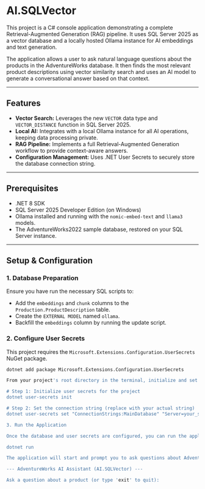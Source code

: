# AI.SQLVector

This project is a C# console application demonstrating a complete Retrieval-Augmented Generation (RAG) pipeline. It uses SQL Server 2025 as a vector database and a locally hosted Ollama instance for AI embeddings and text generation.

The application allows a user to ask natural language questions about the products in the AdventureWorks database. It then finds the most relevant product descriptions using vector similarity search and uses an AI model to generate a conversational answer based on that context.

---

## Features

-   **Vector Search:** Leverages the new `VECTOR` data type and `VECTOR_DISTANCE` function in SQL Server 2025.
-   **Local AI:** Integrates with a local Ollama instance for all AI operations, keeping data processing private.
-   **RAG Pipeline:** Implements a full Retrieval-Augmented Generation workflow to provide context-aware answers.
-   **Configuration Management:** Uses .NET User Secrets to securely store the database connection string.

---

## Prerequisites

-   .NET 8 SDK
-   SQL Server 2025 Developer Edition (on Windows)
-   Ollama installed and running with the `nomic-embed-text` and `llama3` models.
-   The AdventureWorks2022 sample database, restored on your SQL Server instance.

---

## Setup & Configuration

### 1. Database Preparation

Ensure you have run the necessary SQL scripts to:
-   Add the `embeddings` and `chunk` columns to the `Production.ProductDescription` table.
-   Create the `EXTERNAL MODEL` named `ollama`.
-   Backfill the `embeddings` column by running the update script.

### 2. Configure User Secrets

This project requires the `Microsoft.Extensions.Configuration.UserSecrets` NuGet package.

```bash
dotnet add package Microsoft.Extensions.Configuration.UserSecrets

From your project's root directory in the terminal, initialize and set your database connection string:

# Step 1: Initialize user secrets for the project
dotnet user-secrets init

# Step 2: Set the connection string (replace with your actual string)
dotnet user-secrets set "ConnectionStrings:MainDatabase" "Server=your_server;Database=AdventureWorks2022;Integrated Security=True;TrustServerCertificate=True;"

3. Run the Application

Once the database and user secrets are configured, you can run the application directly:

dotnet run

The application will start and prompt you to ask questions about AdventureWorks products.

--- AdventureWorks AI Assistant (AI.SQLVector) ---

Ask a question about a product (or type 'exit' to quit):

